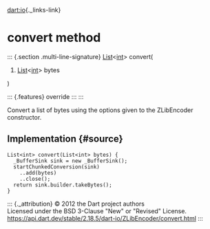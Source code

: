[dart:io](../../dart-io/dart-io-library){._links-link}

convert method
==============

::: {.section .multi-line-signature}
[List](../../dart-core/list-class)\<[int](../../dart-core/int-class)\>
convert(

1.  [List](../../dart-core/list-class)\<[int](../../dart-core/int-class)\>
    bytes

)

::: {.features}
override
:::
:::

Convert a list of bytes using the options given to the ZLibEncoder
constructor.

Implementation {#source}
--------------

``` {.language-dart data-language="dart"}
List<int> convert(List<int> bytes) {
  _BufferSink sink = new _BufferSink();
  startChunkedConversion(sink)
    ..add(bytes)
    ..close();
  return sink.builder.takeBytes();
}
```

::: {._attribution}
© 2012 the Dart project authors\
Licensed under the BSD 3-Clause \"New\" or \"Revised\" License.\
<https://api.dart.dev/stable/2.18.5/dart-io/ZLibEncoder/convert.html>
:::
